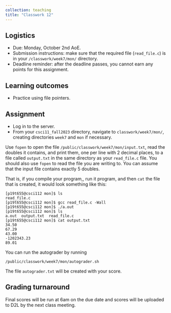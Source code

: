 ```yaml
---
collection: teaching
title: "Classwork 12"
---
```


## Logistics
* Due: Monday, October 2nd AoE.
* Submission instructions: make sure that the required file (`read_file.c`) is in your
	`/classwork/week7/mon/` directory.
* Deadline reminder: after the deadline passes, you cannot earn any points for
	this assignment.

## Learning outcomes
* Practice using file pointers.

## Assignment

* Log in to the server.
* From your `csci11_fall2023` directory, navigate to `classwork/week7/mon/`, creating directories `week7` and `mon` if necessary.

Use `fopen` to open the file `/public/classwork/week7/mon/input.txt`, read the
doubles it contains, and print them, one per line with 2 decimal places, to a file called `output.txt`
in the same directory as your `read_file.c` file. You should also use `fopen`
to read the file you are writing to. You can assume that the input
file contains exactly 5 doubles.

That is, if you compile your program,, run it program, and then `cat` the file
that is created, it would look something like this:

```
[p19t655@csci112 mon]$ ls
read_file.c
[p19t655@csci112 mon]$ gcc read_file.c -Wall
[p19t655@csci112 mon]$ ./a.out
[p19t655@csci112 mon]$ ls
a.out  output.txt  read_file.c
[p19t655@csci112 mon]$ cat output.txt
34.50
67.29
43.00
-1202343.23
89.01
```

You can run the autograder by running

```
/public/classwork/week7/mon/autograder.sh
```

The file `autograder.txt` will be created with your score.

## Grading turnaround
Final scores will be run at 6am on the due date and scores will be
uploaded to D2L by the next class meeting.

